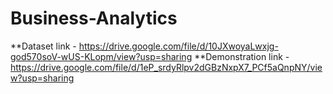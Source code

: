 # Business-Analytics

**Dataset link - https://drive.google.com/file/d/10JXwoyaLwxjg-god570soV-wUS-KLopm/view?usp=sharing
**Demonstration link - https://drive.google.com/file/d/1eP_srdyRlpv2dGBzNxpX7_PCf5aQnpNY/view?usp=sharing
